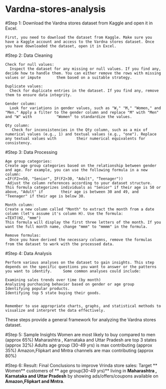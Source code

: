 # Vardna-stores-analysis
   
#Step 1:
     Download the Vardna stores dataset from Kaggle and open it in Excel.

    First, you need to download the dataset from Kaggle. Make sure you have a Kaggle account and access to the Vardna stores dataset. Once you have downloaded the dataset, open it in Excel.

#Step 2: 
    Data Cleaning

    Check for null values:
      Inspect the dataset for any missing or null values. If you find any, decide how to handle them. You can either remove the rows with missing values or impute       them based on a suitable strategy.

    Duplicate values:
      Check for duplicate entries in the dataset. If you find any, remove them to ensure data integrity.

    Gender column:
      Look for variations in gender values, such as "W," "M," "Women," and "Men." Apply a filter to the gender column and replace "M" with "Men" and "W" with           "Women" to standardize the values.

    Qty column:
       Check for inconsistencies in the Qty column, such as a mix of numerical values (e.g., 1) and textual values (e.g., "one"). Replace any textual values with         their numerical equivalents for consistency.

#Step 3:
   Data Processing

    Age group categories:
    Create age group categories based on the relationship between gender and age. For example, you can use the following formula in a new column:
    =IF(F2>=50, "Senior", IF(F2>30, "Adult", "Teenager"))
     Adjust the column references according to your dataset structure. This formula categorizes individuals as "Senior" if their age is 50 or above, "Adult" if        their age is between 30 and 49, and "Teenager" if their age is below 30.

    Month column:
    Create a new column called "Month" to extract the month from a date column (let's assume it's column H). Use the formula:
    =TEXT(H2, "mmm")
    This formula will display the first three letters of the month. If you want the full month name, change "mmm" to "mmmm" in the formula.

    Remove formulas:
      Once you have derived the necessary columns, remove the formulas from the dataset to work with the processed data.

#Step 4:
      Data Analysis

    Perform various analyses on the dataset to gain insights. This step depends on the specific questions you want to answer or the patterns you want to identify.     Some common analyses could include:

    Examining sales trends over time (by month)
    Analyzing purchasing behavior based on gender or age group
    Identifying popular products.
    Identifying top 5 state buying their goods.


    Remember to use appropriate charts, graphs, and statistical methods to visualize and interpret the data effectively.

These steps provide a general framework for analyzing the Vardna stores dataset.


#Step 5:
      Sample Insights
            Women are most likely to buy compared to men (approx 65%)
	          Maharashtra , Karnataka and Uttar Pradesh are top 3 states (approx 32%)
	          Adults age group (30-49 yrs)  is max contributing (approx 35%)
	          Amazon,Flipkart and Mntra channels are max contributing (approx 80%)

#Step 6:
     Result:
       Final Conclusions to  improve Vrinda store sales:
	      Target ** Women** customers of ** age group(30-49 yrs)** living in **Maharashtra , Karnataka and Uttar Pradesh** by showing ads/offers/coupons available            on **Amazon,Flipkart and Mntra**. 



